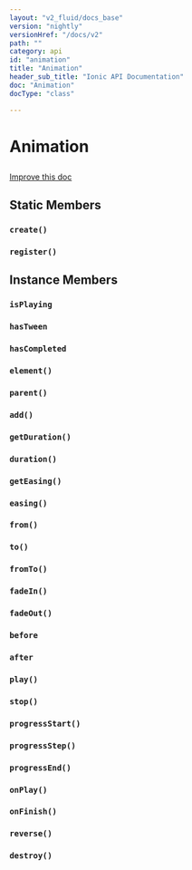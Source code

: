 ```yaml
---
layout: "v2_fluid/docs_base"
version: "nightly"
versionHref: "/docs/v2"
path: ""
category: api
id: "animation"
title: "Animation"
header_sub_title: "Ionic API Documentation"
doc: "Animation"
docType: "class"

---
```










<h1 class="api-title">
<a class="anchor" name="animation" href="#animation"></a>

Animation






</h1>

<a class="improve-v2-docs" href="http://github.com/driftyco/ionic/edit/2.0//ionic/animations/animation.ts#L1">
Improve this doc
</a>







<!-- @usage tag -->


<!-- @property tags -->
<h2><a class="anchor" name="static-members" href="#static-members"></a>Static Members</h2>
<div id="create"></div>
<h3><a class="anchor" name="create" href="#create"></a><code>create()</code>

</h3>











<div id="register"></div>
<h3><a class="anchor" name="register" href="#register"></a><code>register()</code>

</h3>













<!-- instance methods on the class -->

<h2><a class="anchor" name="instance-members" href="#instance-members"></a>Instance Members</h2>

<div id="isPlaying"></div>

<h3>
<a class="anchor" name="isPlaying" href="#isPlaying"></a>
<code>isPlaying</code>


</h3>












<div id="hasTween"></div>

<h3>
<a class="anchor" name="hasTween" href="#hasTween"></a>
<code>hasTween</code>


</h3>












<div id="hasCompleted"></div>

<h3>
<a class="anchor" name="hasCompleted" href="#hasCompleted"></a>
<code>hasCompleted</code>


</h3>












<div id="element"></div>

<h3>
<a class="anchor" name="element" href="#element"></a>
<code>element()</code>


</h3>












<div id="parent"></div>

<h3>
<a class="anchor" name="parent" href="#parent"></a>
<code>parent()</code>


</h3>












<div id="add"></div>

<h3>
<a class="anchor" name="add" href="#add"></a>
<code>add()</code>


</h3>












<div id="getDuration"></div>

<h3>
<a class="anchor" name="getDuration" href="#getDuration"></a>
<code>getDuration()</code>


</h3>












<div id="duration"></div>

<h3>
<a class="anchor" name="duration" href="#duration"></a>
<code>duration()</code>


</h3>












<div id="getEasing"></div>

<h3>
<a class="anchor" name="getEasing" href="#getEasing"></a>
<code>getEasing()</code>


</h3>












<div id="easing"></div>

<h3>
<a class="anchor" name="easing" href="#easing"></a>
<code>easing()</code>


</h3>












<div id="from"></div>

<h3>
<a class="anchor" name="from" href="#from"></a>
<code>from()</code>


</h3>












<div id="to"></div>

<h3>
<a class="anchor" name="to" href="#to"></a>
<code>to()</code>


</h3>












<div id="fromTo"></div>

<h3>
<a class="anchor" name="fromTo" href="#fromTo"></a>
<code>fromTo()</code>


</h3>












<div id="fadeIn"></div>

<h3>
<a class="anchor" name="fadeIn" href="#fadeIn"></a>
<code>fadeIn()</code>


</h3>












<div id="fadeOut"></div>

<h3>
<a class="anchor" name="fadeOut" href="#fadeOut"></a>
<code>fadeOut()</code>


</h3>












<div id="before"></div>

<h3>
<a class="anchor" name="before" href="#before"></a>
<code>before</code>


</h3>












<div id="after"></div>

<h3>
<a class="anchor" name="after" href="#after"></a>
<code>after</code>


</h3>












<div id="play"></div>

<h3>
<a class="anchor" name="play" href="#play"></a>
<code>play()</code>


</h3>












<div id="stop"></div>

<h3>
<a class="anchor" name="stop" href="#stop"></a>
<code>stop()</code>


</h3>












<div id="progressStart"></div>

<h3>
<a class="anchor" name="progressStart" href="#progressStart"></a>
<code>progressStart()</code>


</h3>












<div id="progressStep"></div>

<h3>
<a class="anchor" name="progressStep" href="#progressStep"></a>
<code>progressStep()</code>


</h3>












<div id="progressEnd"></div>

<h3>
<a class="anchor" name="progressEnd" href="#progressEnd"></a>
<code>progressEnd()</code>


</h3>












<div id="onPlay"></div>

<h3>
<a class="anchor" name="onPlay" href="#onPlay"></a>
<code>onPlay()</code>


</h3>












<div id="onFinish"></div>

<h3>
<a class="anchor" name="onFinish" href="#onFinish"></a>
<code>onFinish()</code>


</h3>












<div id="reverse"></div>

<h3>
<a class="anchor" name="reverse" href="#reverse"></a>
<code>reverse()</code>


</h3>












<div id="destroy"></div>

<h3>
<a class="anchor" name="destroy" href="#destroy"></a>
<code>destroy()</code>


</h3>










<!-- related link --><!-- end content block -->


<!-- end body block -->
